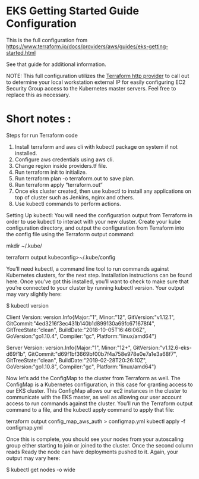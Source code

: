 # EKS Getting Started Guide Configuration

This is the full configuration from https://www.terraform.io/docs/providers/aws/guides/eks-getting-started.html

See that guide for additional information.

NOTE: This full configuration utilizes the [Terraform http provider](https://www.terraform.io/docs/providers/http/index.html) to call out to determine your local workstation external IP for easily configuring EC2 Security Group access to the Kubernetes master servers. Feel free to replace this as necessary.

# Short notes :

Steps for run Terraform code
1. Install terraform and aws cli with kubectl package on system if not installed. 
2. Configure aws credentials using aws cli. 
3. Change region inside providers.tf file. 
4. Run terraform init to initialize. 
5. Run terraform plan -o terraform.out to save plan. 
6. Run terraform apply “terraform.out” 
7. Once eks cluster created, then use kubectl to install any applications on top of cluster such as Jenkins, nginx and others. 
8. Use kubectl commands to perform actions.

Setting Up kubectl:
You will need the configuration output from Terraform in order to use kubectl to interact with your new cluster. Create your kube configuration directory, and output the configuration from Terraform into the config file using the Terraform output command:

mkdir ~/.kube/

terraform output kubeconfig>~/.kube/config

You’ll need kubectl, a command line tool to run commands against Kubernetes clusters, for the next step. Installation instructions can be found here. Once you’ve got this installed, you’ll want to check to make sure that you’re connected to your cluster by running kubectl version. Your output may vary slightly here:

$ kubectl version

Client Version: version.Info{Major:"1", Minor:"12", GitVersion:"v1.12.1", GitCommit:"4ed3216f3ec431b140b1d899130a69fc671678f4", GitTreeState:"clean", BuildDate:"2018-10-05T16:46:06Z", GoVersion:"go1.10.4", Compiler:"gc", Platform:"linux/amd64"}

Server Version: version.Info{Major:"1", Minor:"12+", GitVersion:"v1.12.6-eks-d69f1b", GitCommit:"d69f1bf3669bf00b7f4a758e978e0e7a1e3a68f7", GitTreeState:"clean", BuildDate:"2019-02-28T20:26:10Z", GoVersion:"go1.10.8", Compiler:"gc", Platform:"linux/amd64"}

Now let’s add the ConfigMap to the cluster from Terraform as well. The ConfigMap is a Kubernetes configuration, in this case for granting access to our EKS cluster. This ConfigMap allows our ec2 instances in the cluster to communicate with the EKS master, as well as allowing our user account access to run commands against the cluster. You’ll run the Terraform output command to a file, and the kubectl apply command to apply that file:

terraform output config_map_aws_auth > configmap.yml
kubectl apply -f configmap.yml

Once this is complete, you should see your nodes from your autoscaling group either starting to join or joined to the cluster. Once the second column reads Ready the node can have deployments pushed to it. Again, your output may vary here:

$ kubectl get nodes -o wide

